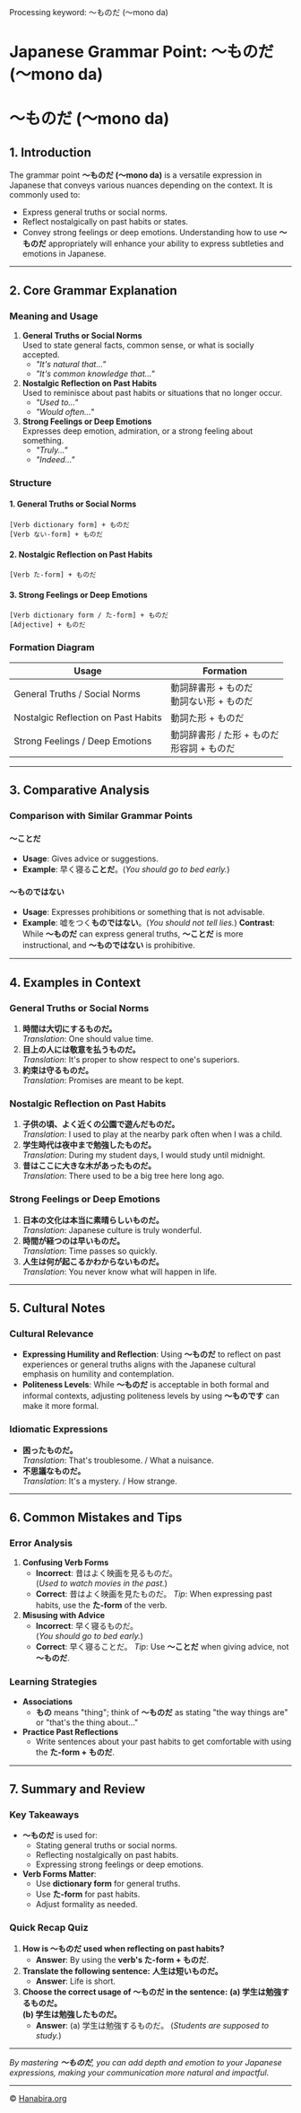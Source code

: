 Processing keyword: ～ものだ (〜mono da)
# Japanese Grammar Point: ～ものだ (〜mono da)
# ～ものだ (〜mono da)
## 1. Introduction
The grammar point **～ものだ (〜mono da)** is a versatile expression in Japanese that conveys various nuances depending on the context. It is commonly used to:
- Express general truths or social norms.
- Reflect nostalgically on past habits or states.
- Convey strong feelings or deep emotions.
Understanding how to use **～ものだ** appropriately will enhance your ability to express subtleties and emotions in Japanese.

---
## 2. Core Grammar Explanation
### Meaning and Usage
1. **General Truths or Social Norms**  
   Used to state general facts, common sense, or what is socially accepted.
   - *"It's natural that..."*
   - *"It's common knowledge that..."*
2. **Nostalgic Reflection on Past Habits**  
   Used to reminisce about past habits or situations that no longer occur.
   - *"Used to..."*
   - *"Would often..."*
3. **Strong Feelings or Deep Emotions**  
   Expresses deep emotion, admiration, or a strong feeling about something.
   - *"Truly..."*
   - *"Indeed..."*
### Structure
#### 1. General Truths or Social Norms
```
[Verb dictionary form] + ものだ
[Verb ない-form] + ものだ
```
#### 2. Nostalgic Reflection on Past Habits
```
[Verb た-form] + ものだ
```
#### 3. Strong Feelings or Deep Emotions
```
[Verb dictionary form / た-form] + ものだ
[Adjective] + ものだ
```
### Formation Diagram
| Usage                               | Formation                                |
|-------------------------------------|------------------------------------------|
| General Truths / Social Norms       | 動詞辞書形 + ものだ<br>動詞ない形 + ものだ |
| Nostalgic Reflection on Past Habits | 動詞た形 + ものだ                         |
| Strong Feelings / Deep Emotions     | 動詞辞書形 / た形 + ものだ<br>形容詞 + ものだ  |
---
## 3. Comparative Analysis
### Comparison with Similar Grammar Points
#### ～ことだ
- **Usage**: Gives advice or suggestions.
- **Example**: 早く寝る**ことだ**。(*You should go to bed early.*)
#### ～ものではない
- **Usage**: Expresses prohibitions or something that is not advisable.
- **Example**: 嘘をつく**ものではない**。(*You should not tell lies.*)
**Contrast**: While **～ものだ** can express general truths, **～ことだ** is more instructional, and **～ものではない** is prohibitive.
---
## 4. Examples in Context
### General Truths or Social Norms
1. **時間は大切にするものだ。**  
   *Translation*: One should value time.
2. **目上の人には敬意を払うものだ。**  
   *Translation*: It's proper to show respect to one's superiors.
3. **約束は守るものだ。**  
   *Translation*: Promises are meant to be kept.
### Nostalgic Reflection on Past Habits
1. **子供の頃、よく近くの公園で遊んだものだ。**  
   *Translation*: I used to play at the nearby park often when I was a child.
2. **学生時代は夜中まで勉強したものだ。**  
   *Translation*: During my student days, I would study until midnight.
3. **昔はここに大きな木があったものだ。**  
   *Translation*: There used to be a big tree here long ago.
### Strong Feelings or Deep Emotions
1. **日本の文化は本当に素晴らしいものだ。**  
   *Translation*: Japanese culture is truly wonderful.
2. **時間が経つのは早いものだ。**  
   *Translation*: Time passes so quickly.
3. **人生は何が起こるかわからないものだ。**  
   *Translation*: You never know what will happen in life.
---
## 5. Cultural Notes
### Cultural Relevance
- **Expressing Humility and Reflection**: Using **～ものだ** to reflect on past experiences or general truths aligns with the Japanese cultural emphasis on humility and contemplation.
- **Politeness Levels**: While **～ものだ** is acceptable in both formal and informal contexts, adjusting politeness levels by using **～ものです** can make it more formal.
### Idiomatic Expressions
- **困ったものだ。**  
  *Translation*: That's troublesome. / What a nuisance.
- **不思議なものだ。**  
  *Translation*: It's a mystery. / How strange.
---
## 6. Common Mistakes and Tips
### Error Analysis
1. **Confusing Verb Forms**
   - **Incorrect**: 昔はよく映画を見るものだ。  
     (*Used to watch movies in the past.*)
   - **Correct**: 昔はよく映画を見たものだ。
     *Tip*: When expressing past habits, use the **た-form** of the verb.
2. **Misusing with Advice**
   - **Incorrect**: 早く寝るものだ。  
     (*You should go to bed early.*)
   - **Correct**: 早く寝ることだ。
     *Tip*: Use **～ことだ** when giving advice, not **～ものだ**.
### Learning Strategies
- **Associations**
  - **もの** means "thing"; think of **～ものだ** as stating "the way things are" or "that's the thing about..."
- **Practice Past Reflections**
  - Write sentences about your past habits to get comfortable with using the **た-form + ものだ**.
---
## 7. Summary and Review
### Key Takeaways
- **～ものだ** is used for:
  - Stating general truths or social norms.
  - Reflecting nostalgically on past habits.
  - Expressing strong feelings or deep emotions.
- **Verb Forms Matter**:
  - Use **dictionary form** for general truths.
  - Use **た-form** for past habits.
  - Adjust formality as needed.
### Quick Recap Quiz
1. **How is ～ものだ used when reflecting on past habits?**
   - **Answer**: By using the **verb's た-form + ものだ**.
2. **Translate the following sentence:**
   **人生は短いものだ。**
   - **Answer**: Life is short.
3. **Choose the correct usage of ～ものだ in the sentence:**
   **(a) 学生は勉強するものだ。  
   (b) 学生は勉強したものだ。**
   - **Answer**: (a) 学生は勉強するものだ。 (*Students are supposed to study.*)
---
*By mastering **～ものだ**, you can add depth and emotion to your Japanese expressions, making your communication more natural and impactful.*


---

© [Hanabira.org](https://hanabira.org)

